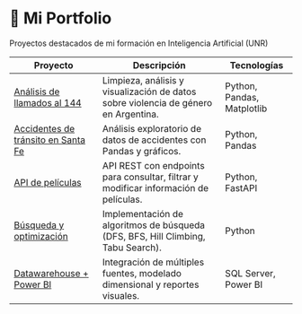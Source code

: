 # 📁 Mi Portfolio

Proyectos destacados de mi formación en Inteligencia Artificial (UNR)

| Proyecto | Descripción | Tecnologías |
|-----------|--------------|-------------|
| [Análisis de llamados al 144](https://github.com/accursoagus/analisis-llamados-144) | Limpieza, análisis y visualización de datos sobre violencia de género en Argentina. | Python, Pandas, Matplotlib |
| [Accidentes de tránsito en Santa Fe](https://github.com/accursoagus/analisis-accidentes-santafe) | Análisis exploratorio de datos de accidentes con Pandas y gráficos. | Python, Pandas |
| [API de películas](https://github.com/accursoagus/api-peliculas-fastapi) | API REST con endpoints para consultar, filtrar y modificar información de películas. | Python, FastAPI |
| [Búsqueda y optimización](https://github.com/accursoagus/busqueda-y-optimizacion) | Implementación de algoritmos de búsqueda (DFS, BFS, Hill Climbing, Tabu Search). | Python |
| [Datawarehouse + Power BI](https://github.com/accursoagus/datawarehouse-powerbi) | Integración de múltiples fuentes, modelado dimensional y reportes visuales. | SQL Server, Power BI |

